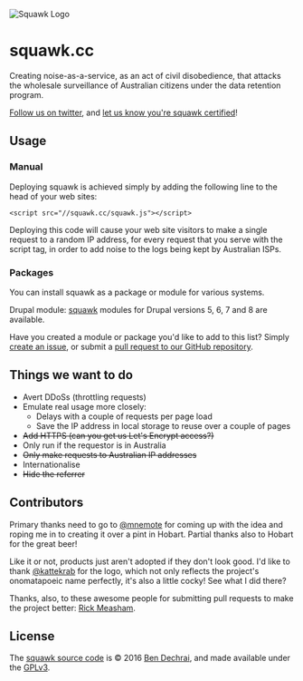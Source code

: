 ![Squawk Logo](https://squawk.cc/logo.png)

# squawk.cc

Creating noise-as-a-service, as an act of civil disobedience, that attacks the wholesale surveillance of Australian citizens under the data retention program.

[Follow us on twitter](https://twitter.com/squawkcc), and [let us know you're squawk certified](https://twitter.com/intent/tweet?text=I'm+%40squawkcc+certified.+Are+you%3F+%23CivilDisobedience+%23DataRetention+https%3A%2F%2Fsquawk.cc)!

## Usage

### Manual

Deploying squawk is achieved simply by adding the following line to the head of your web sites:

`<script src="//squawk.cc/squawk.js"></script>`

Deploying this code will cause your web site visitors to make a single request to a random IP address, for every request that you serve with the script tag, in order to add noise to the logs being kept by Australian ISPs.

### Packages

You can install squawk as a package or module for various systems.

Drupal module: [squawk](https://www.drupal.org/project/squawk) modules for Drupal versions 5, 6, 7 and 8 are available.

Have you created a module or package you'd like to add to this list? Simply [create an issue](https://github.com/bendechrai/squawk/issues/new), or submit a [pull request to our GitHub repository](https://github.com/bendechrai/squawk).

## Things we want to do

*   Avert DDoSs (throttling requests)
*   Emulate real usage more closely:
    *   Delays with a couple of requests per page load
    *   Save the IP address in local storage to reuse over a couple of pages
*   ~~Add HTTPS (can you get us Let's Encrypt access?)~~
*   Only run if the requestor is in Australia
*   ~~Only make requests to Australian IP addresses~~
*   Internationalise
*   ~~Hide the referrer~~

## Contributors

Primary thanks need to go to [@mnemote](https://twitter.com/mnemote) for coming up with the idea and roping me in to creating it over a pint in Hobart. Partial thanks also to Hobart for the great beer!

Like it or not, products just aren't adopted if they don't look good. I'd like to thank [@kattekrab](https://twitter.com/kattekrab) for the logo, which not only reflects the project's onomatapoeic name perfectly, it's also a little cocky! See what I did there?

Thanks, also, to these awesome people for submitting pull requests to make the project better: [Rick Measham](https://github.com/RickMeasham).

## License

The [squawk source code](https://github.com/bendechrai/squawk) is © 2016 [Ben Dechrai](https://twitter.com/bendechrai), and made available under the [GPLv3](https://github.com/bendechrai/squawk/blob/master/LICENSE.md).

